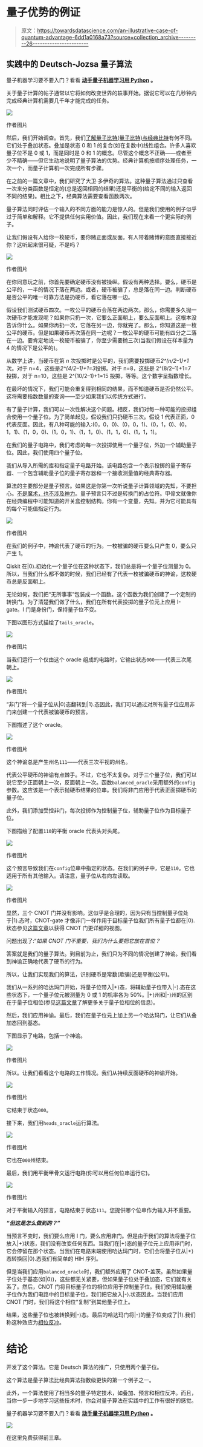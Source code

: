 # 量子优势的例证

> 原文：<https://towardsdatascience.com/an-illustrative-case-of-quantum-advantage-6dd1a0168a73?source=collection_archive---------26----------------------->

## 实践中的 Deutsch-Jozsa 量子算法

量子机器学习要不要入门？看看 [**动手量子机器学习用 Python**](https://www.pyqml.com/page?ref=medium_illustrative&dest=/) **。**

关于量子计算的帖子通常以它将如何改变世界的轶事开始。据说它可以在几秒钟内完成经典计算机需要几千年才能完成的任务。

![](img/3e28866e1bb774b094ea903872e0ff0b.png)

作者图片

然后，我们开始调查。首先，我们[了解量子比特(量子比特)与经典比特](/hands-on-exploration-of-the-qubit-815bee3f30dd)有何不同。它们处于叠加状态。叠加是状态 0 和 1 的复合(如在复数中)线性组合。许多人喜欢量子位不是 0 或 1，而是同时是 0 和 1 的概念。尽管这个概念不正确——或者至少不精确——但它生动地说明了量子算法的优势。经典计算机按顺序处理任务，一次一个，而量子计算机一次完成所有步骤。

在之前的一篇文章中，我们研究了大卫·多伊奇的算法。这种量子算法通过只查看一次来分类函数是恒定的(总是返回相同的结果)还是平衡的(给定不同的输入返回不同的结果)。相比之下，经典算法需要查看函数两次。

量子算法同时评估一个输入的不同方面的能力是惊人的。但是我们使用的例子似乎过于简单和解释。它不提供任何实用价值。因此，我们现在来看一个更实际的例子。

让我们假设有人给你一枚硬币，要你赌正面或反面。有人带着赌博的意图直接接近你？这听起来很可疑，不是吗？

![](img/5a4fb1c26d84fea18c8d1e19dd6338cd.png)

作者图片

在你同意玩之前，你首先要确定硬币没有被操纵。假设有两种选择。要么，硬币是公平的，一半的情况下落在两边。或者，硬币被骗了，总是落在同一边。判断硬币是否公平的唯一可靠方法是扔硬币，看它落在哪一边。

假设我们测试硬币四次。一枚公平的硬币会落在两边两次。那么，你需要多久抛一次硬币才能发现呢？如果你只扔一次，它要么正面朝上，要么反面朝上。这根本没告诉你什么。如果你再扔一次，它落在另一边，你就完了。那么，你知道这是一枚公平的硬币。但是如果硬币再次落在同一边呢？一枚公平的硬币可能有四分之二落在一边。要肯定地说一枚硬币被骗了，你至少需要抛三次(当我们假设在样本量为 4 的情况下是公平的)。

从数学上讲，当硬币在第 *n* 次投掷时是公平的，我们需要投掷硬币*2^(n/2–1)+1*次。对于 n=4，这些是*2^(4/2–1)+1=3*投掷。对于 n=8，这些是 2^(8/2–1)+1=7 投掷，对于 n=10，这些是 2^(10/2–1)+1=15 投掷，等等。这个数字呈指数增长。

在最坏的情况下，我们可能会重复得到相同的结果，而不知道硬币是否仍然公平。这将需要指数数量的查询——至少如果我们以传统方式进行。

有了量子计算，我们可以一次性解决这个问题。相反，我们对每一种可能的投掷组合使用一个量子位。为了简单起见，假设我们只扔硬币三次。假设 1 代表正面，0 代表反面。因此，有八种可能的输入:(0，0，0)、(0，0，1)、(0，1，0)、(0，1，1)、(1，0，0)、(1，0，1)、(1，1，0)、(1，1，0)、(1，1，1)。

在我们的量子电路中，我们考虑的每一次投掷使用一个量子位，外加一个辅助量子位。因此，我们使用四个量子位。

我们从导入所需的库和指定量子电路开始。该电路包含一个表示投掷的量子寄存器、一个包含辅助量子位的量子寄存器和一个接收测量值的经典寄存器。

算法的主要部分是量子预言。如果这是你第一次听说量子计算领域的先知，不要担心。[不是魔术，也不涉及神力](/the-quantum-oracle-demystified-65e8ffebd5d5)。量子预言只不过是转换门的占位符。甲骨文就像你在经典编程中可能知道的开关盒控制结构。你有一个变量，先知。并为它可能具有的每个可能值指定行为。

![](img/d5bb938e3d444375101cf44bb4d8e735.png)

作者图片

在我们的例子中，神谕代表了硬币的行为。一枚被骗的硬币要么只产生 0，要么只产生 1。

Qiskit 在|0⟩.初始化一个量子位在这种状态下，我们总是将一个量子位测量为 0。所以，当我们什么都不做的时候，我们已经有了代表一枚被骗硬币的神谕，这枚硬币总是反面朝上。

无论如何，我们把“无所事事”包装成一个函数。这个函数为我们创建了一个定制的转换门。为了清楚我们做了什么，我们在所有代表投掷的量子位元上应用 I-gate。I 门是身份门，保持量子位不变。

下图以图形方式描绘了`tails_oracle`。

![](img/912eba45f6e4e33f94e1f3a0120c7596.png)

作者图片

当我们运行一个仅由这个 oracle 组成的电路时，它输出状态`000`——代表三次尾朝上。

![](img/4d63995fe842ff20ee276a84f1703f95.png)

作者图片

“非门”将一个量子位从|0⟩态翻转到|1⟩.态因此，我们可以通过对所有量子位应用非门来创建一个代表被骗硬币的预言。

下图描述了这个 oracle。

![](img/e5740d61428459d27695286bea710011.png)

作者图片

这个神谕总是产生州名`111`——代表三次平视的州名。

代表公平硬币的神谕有点棘手。不过，它也不太复杂。对于三个量子位，我们可以说它至少正面朝上一次，反面朝上一次。函数`balanced_oracle`采用额外的`config`参数。这应该是一个表示抛硬币结果的位串。我们将非门应用于代表正面掷硬币的量子位。

此外，我们添加受控非门，每次投掷作为控制量子位，辅助量子位作为目标量子位。

下图描绘了配置`110`的平衡 oracle 代表头对头尾。

![](img/7d794810404bd547c794858ff60cb175.png)

作者图片

这个预言导致我们在`config`位串中指定的状态。在我们的例子中，它是`110`。它也适用于所有其他输入。请注意，量子位从右向左读取。

![](img/2670bf99d65c7404768f5276d82a3f25.png)

作者图片

显然，三个 CNOT 门并没有影响。这似乎是合理的，因为只有当控制量子位处于|1⟩.态时，CNOT-gate 才像非门一样作用于目标量子位我们所有量子位都在|0⟩.状态参见[这篇文章](/towards-einsteins-spooky-action-at-a-distance-c32ca0148f8f)以获得 CNOT 门更详细的视图。

问题出现了:“*如果 CNOT 门不重要，我们为什么要把它放在首位？*

答案就是我们的量子算法。到目前为止，我们只为不同的情况创建了神谕。我们看到神谕正确地代表了硬币的行为。

所以，让我们实现我们的算法，识别硬币是常数(欺骗)还是平衡(公平)。

我们从一系列的哈达玛门开始，将量子位带入|+⟩态，将辅助量子位带入|-⟩.态在这些状态下，一个量子位元被测量为 0 或 1 的机率各为 50%。|+⟩州和|-⟩州的区别在于量子位相位(参见[这篇文章](/the-qubit-phase-b5fea2026ea)了解更多关于量子位相位的信息)。

然后，我们应用神谕。最后，我们在量子位元上加上另一个哈达玛门，让它们从叠加态回到基态。

下图显示了电路，包括一个神谕。

![](img/01c8e0cb7473a555b4c8f7ac10b12219.png)

作者图片

所以。让我们看看这个电路的工作情况。我们从持续反面硬币的神谕开始。

![](img/03b197dbf77635f6ed66a889dc7c4687.png)

作者图片

它结束于状态`000`。

接下来，我们用`heads_oracle`运行算法。

![](img/9e9b935177640d660ea562b6cd8c8be2.png)

作者图片

它也在`000`州结束。

最后，我们用平衡甲骨文运行电路(你可以用任何位串运行它)。

![](img/baf67d493e4c06cf673b5db01eb3f49f.png)

作者图片

对于平衡输入的预言，电路结束于状态`111`。您提供哪个位串作为输入并不重要。

***“但这是怎么做到的？”***

当预言不变时，我们要么应用 I 门，要么应用非门。但是由于我们的算法将量子位放入|+⟩状态，我们没有改变任何东西。当我们在|+⟩态的量子位元上应用非门时，它会停留在那个状态。当我们在电路末端使用哈达玛门时，它们会将量子位从|+⟩态转换回|0⟩.态我们有简单的 HIH 序列。

但是当我们应用`balanced_oracle`时，我们额外应用了 CNOT-盖茨。虽然如果量子位处于基态(如|0⟩)，这些都无关紧要，但如果量子位处于叠加态，它们就有关系了。然后，CNOT 门将目标量子位的相位应用于控制量子位。我们使用辅助量子位作为我们电路中的目标量子位，我们把它放入|-⟩.状态因此，当我们应用 CNOT 门时，我们将这个相位“复制”到其他量子位上。

结果，这些量子位也被转换到|-⟩态。最后的哈达玛门将|-⟩的量子位变成了|1⟩.我们称这种效应为[相位反冲](/quantum-phase-kickback-bb83d976a448)。

# 结论

开发了这个算法。它是 Deutsch 算法的推广，只使用两个量子位。

这个算法是量子算法比经典算法指数级更快的第一个例子之一。

此外，一个算法使用了相当多的量子特定技术，如叠加、预言和相位反冲。而且，当你一步一步地学习这些技术时，你会对量子算法在实践中的工作有很好的感觉。

量子机器学习要不要入门？看看 [**动手量子机器学习用 Python**](https://www.pyqml.com/page?ref=medium_illustrative&dest=/) **。**

![](img/c3892c668b9d47f57e47f1e6d80af7b6.png)

在这里免费获得前三章。